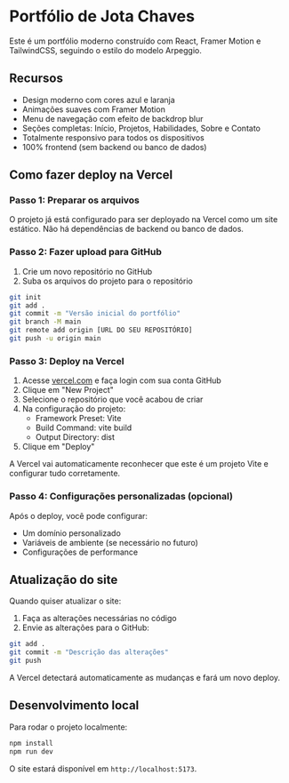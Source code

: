 # Portfólio de Jota Chaves

Este é um portfólio moderno construído com React, Framer Motion e TailwindCSS, seguindo o estilo do modelo Arpeggio.

## Recursos

- Design moderno com cores azul e laranja
- Animações suaves com Framer Motion
- Menu de navegação com efeito de backdrop blur
- Seções completas: Início, Projetos, Habilidades, Sobre e Contato
- Totalmente responsivo para todos os dispositivos
- 100% frontend (sem backend ou banco de dados)

## Como fazer deploy na Vercel

### Passo 1: Preparar os arquivos

O projeto já está configurado para ser deployado na Vercel como um site estático. Não há dependências de backend ou banco de dados.

### Passo 2: Fazer upload para GitHub

1. Crie um novo repositório no GitHub
2. Suba os arquivos do projeto para o repositório

```bash
git init
git add .
git commit -m "Versão inicial do portfólio"
git branch -M main
git remote add origin [URL DO SEU REPOSITÓRIO]
git push -u origin main
```

### Passo 3: Deploy na Vercel

1. Acesse [vercel.com](https://vercel.com) e faça login com sua conta GitHub
2. Clique em "New Project"
3. Selecione o repositório que você acabou de criar
4. Na configuração do projeto:
   - Framework Preset: Vite
   - Build Command: vite build
   - Output Directory: dist
5. Clique em "Deploy"

A Vercel vai automaticamente reconhecer que este é um projeto Vite e configurar tudo corretamente.

### Passo 4: Configurações personalizadas (opcional)

Após o deploy, você pode configurar:
- Um domínio personalizado
- Variáveis de ambiente (se necessário no futuro)
- Configurações de performance

## Atualização do site

Quando quiser atualizar o site:

1. Faça as alterações necessárias no código
2. Envie as alterações para o GitHub:

```bash
git add .
git commit -m "Descrição das alterações"
git push
```

A Vercel detectará automaticamente as mudanças e fará um novo deploy.

## Desenvolvimento local

Para rodar o projeto localmente:

```bash
npm install
npm run dev
```

O site estará disponível em `http://localhost:5173`.